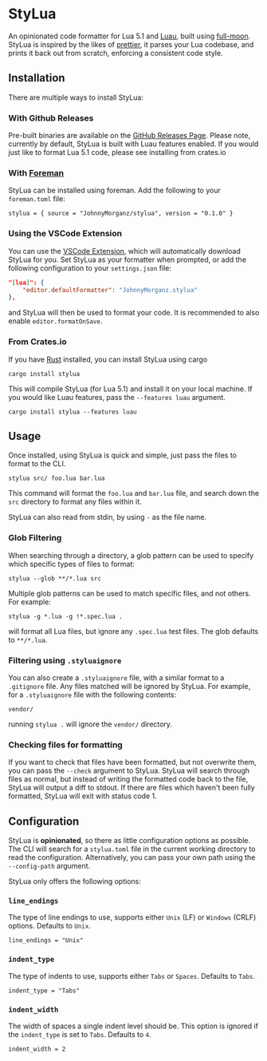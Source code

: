 # StyLua

An opinionated code formatter for Lua 5.1 and [Luau](https://roblox.github.io/luau/), built using [full-moon](https://github.com/Kampfkarren/full-moon).
StyLua is inspired by the likes of [prettier](https://github.com/prettier/prettier), it parses your Lua codebase, and prints it back out from scratch,
enforcing a consistent code style.

## Installation
There are multiple ways to install StyLua:

### With Github Releases
Pre-built binaries are available on the [GitHub Releases Page](https://github.com/JohnnyMorganz/StyLua/releases).
Please note, currently by default, StyLua is built with Luau features enabled. If you would just like to format Lua 5.1 code, please see installing from crates.io

### With [Foreman](https://github.com/Roblox/foreman)
StyLua can be installed using foreman. Add the following to your `foreman.toml` file:
```
stylua = { source = "JohnnyMorganz/stylua", version = "0.1.0" }
```

### Using the VSCode Extension

You can use the [VSCode Extension](https://marketplace.visualstudio.com/items?itemName=JohnnyMorganz.stylua), which will automatically download StyLua for you.
Set StyLua as your formatter when prompted, or add the following configuration to your `settings.json` file:

```json
"[lua]": {
    "editor.defaultFormatter": "JohnnyMorganz.stylua"
},
```

and StyLua will then be used to format your code. It is recommended to also enable `editor.formatOnSave`.

### From Crates.io
If you have [Rust](https://www.rust-lang.org/) installed, you can install StyLua using cargo
```
cargo install stylua
```
This will compile StyLua (for Lua 5.1) and install it on your local machine.
If you would like Luau features, pass the `--features luau` argument.
```
cargo install stylua --features luau
```

## Usage
Once installed, using StyLua is quick and simple, just pass the files to format to the CLI.
```
stylua src/ foo.lua bar.lua
```
This command will format the `foo.lua` and `bar.lua` file, and search down the `src` directory to format any files within it.

StyLua can also read from stdin, by using `-` as the file name.

### Glob Filtering
When searching through a directory, a glob pattern can be used to specify which specific types of files to format:
```
stylua --glob **/*.lua src
```
Multiple glob patterns can be used to match specific files, and not others. For example:
```
stylua -g *.lua -g !*.spec.lua .
```
will format all Lua files, but ignore any `.spec.lua` test files.
The glob defaults to `**/*.lua`.

### Filtering using `.styluaignore`
You can also create a `.styluaignore` file, with a similar format to a `.gitignore` file. Any files matched will be ignored by StyLua.
For example, for a `.styluaignore` file with the following contents:
```
vendor/
```
running `stylua .` will ignore the `vendor/` directory.

### Checking files for formatting
If you want to check that files have been formatted, but not overwrite them, you can pass the `--check` argument to StyLua.
StyLua will search through files as normal, but instead of writing the formatted code back to the file, StyLua will output a diff to stdout.
If there are files which haven't been fully formatted, StyLua will exit with status code 1.

## Configuration

StyLua is **opinionated**, so there as little configuration options as possible.
The CLI will search for a `stylua.toml` file in the current working directory to read the configuration.
Alternatively, you can pass your own path using the `--config-path` argument.

StyLua only offers the following options:

### `line_endings`

The type of line endings to use, supports either `Unix` (LF) or `Windows` (CRLF) options.
Defaults to `Unix`.

```
line_endings = "Unix"
```

### `indent_type`

The type of indents to use, supports either `Tabs` or `Spaces`.
Defaults to `Tabs`.

```
indent_type = "Tabs"
```

### `indent_width`

The width of spaces a single indent level should be. This option is ignored if the `indent_type` is set to `Tabs`.
Defaults to `4`.

```
indent_width = 2
```
